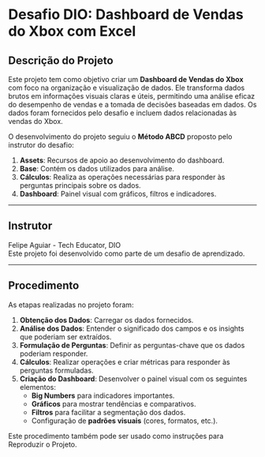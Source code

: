 # Desafio DIO: Dashboard de Vendas do Xbox com Excel

## Descrição do Projeto
Este projeto tem como objetivo criar um **Dashboard de Vendas do Xbox** com foco na organização e visualização de dados. Ele transforma dados brutos em informações visuais claras e úteis, permitindo uma análise eficaz do desempenho de vendas e a tomada de decisões baseadas em dados. Os dados foram fornecidos pelo desafio e incluem dados relacionadas às vendas do Xbox.

O desenvolvimento do projeto seguiu o **Método ABCD** proposto pelo instrutor do desafio:
1. **Assets**: Recursos de apoio ao desenvolvimento do dashboard.
2. **Base**: Contém os dados utilizados para análise.
3. **Cálculos**: Realiza as operações necessárias para responder às perguntas principais sobre os dados.
4. **Dashboard**: Painel visual com gráficos, filtros e indicadores.

---

## Instrutor
Felipe Aguiar - Tech Educator, DIO  
Este projeto foi desenvolvido como parte de um desafio de aprendizado.

---

## Procedimento
As etapas realizadas no projeto foram:
1. **Obtenção dos Dados**: Carregar os dados fornecidos.
2. **Análise dos Dados**: Entender o significado dos campos e os insights que poderiam ser extraídos.
3. **Formulação de Perguntas**: Definir as perguntas-chave que os dados poderiam responder.
4. **Cálculos**: Realizar operações e criar métricas para responder às perguntas formuladas.
5. **Criação do Dashboard**: Desenvolver o painel visual com os seguintes elementos:
   - **Big Numbers** para indicadores importantes.
   - **Gráficos** para mostrar tendências e comparativos.
   - **Filtros** para facilitar a segmentação dos dados.
   - Configuração de **padrões visuais** (cores, formatos, etc.).

Este procedimento também pode ser usado como instruções para Reproduzir o Projeto.
